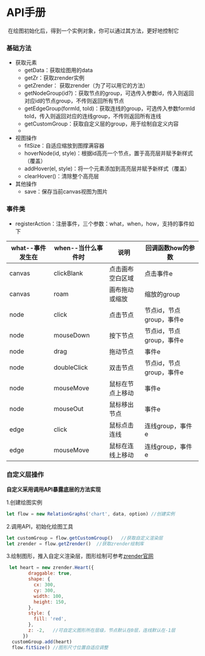 # API手册

​	在绘图初始化后，得到一个实例对象，你可以通过其方法，更好地控制它

### 基础方法

* 获取元素
  * getData：获取绘图用的data
  * getZr：获取zrender实例
  * getZrender： 获取zrender（为了可以用它的方法）
  * getNodeGroup(id?)：获取节点的group，可选传入参数id，传入则返回对应id的节点group，不传则返回所有节点
  * getEdgeGroup(formId, toId)：获取连线的group，可选传入参数formId toId，传入则返回对应的连线group，不传则返回所有连线
  * getCustomGroup：获取自定义层的group，用于绘制自定义内容
  * ​
* 视图操作
  * fitSize：自适应缩放到图撑满容器
  * hoverNode(id, style)：根据id高亮一个节点，置于高亮层并赋予新样式（覆盖）
  * addHover(el, style)：将一个元素添加到高亮层并赋予新样式（覆盖）
  * clearHover()：清除整个高亮层
* 其他操作
  * save：保存当前canvas视图为图片

### 事件类

* registerAction：注册事件，三个参数：what，when，how，支持的事件如下

| what--事件发生在 | when--当什么事件时 | 说明       | 回调函数how的参数       |
| ----------- | ------------ | -------- | ---------------- |
| canvas      | clickBlank   | 点击画布空白区域 | 点击事件e            |
| canvas      | roam         | 画布拖动或缩放  | 缩放的group         |
| node        | click        | 点击节点     | 节点id，节点group，事件e |
| node        | mouseDown    | 按下节点     | 节点id，节点group，事件e |
| node        | drag         | 拖动节点     | 事件e              |
| node        | doubleClick  | 双击节点     | 节点id，节点group，事件e |
| node        | mouseMove    | 鼠标在节点上移动 | 事件e              |
| node        | mouseOut     | 鼠标移出节点   | 事件e              |
| edge        | click        | 鼠标点击连线   | 连线group，事件e      |
| edge        | mouseMove    | 鼠标在连线上移动 | 连线group，事件e      |



### 自定义层操作

**自定义采用调用API暴露底层的方法实现**

1.创建绘图实例

```javascript
let flow = new RelationGraphs('chart', data, option) //创建实例 
```

2.调用API，初始化绘图工具

```javascript
let customGroup = flow.getCustomGroup()   //获取自定义渲染层
let zrender = flow.getZrender()  //获取zrender绘制库
```

3.绘制图形，推入自定义渲染层，图形绘制可参考[zrender官网](https://ecomfe.github.io/zrender-doc/public/api.html#zrenderdisplayable)

```javascript
 let heart = new zrender.Heart({
        draggable: true,
        shape: {
          cx: 300,
          cy: 300,
          width: 100,
          height: 150,
        },
        style: {
          fill: 'red',
        },
        z: -2,   //可自定义图形所在层级，节点默认在0层，连线默认在-1层
      })
  customGroup.add(heart)
  flow.fitSize() //图形尺寸位置自适应调整
```

